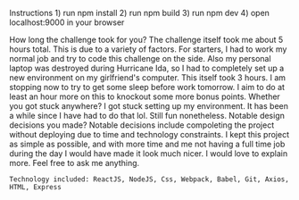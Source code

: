 Instructions
    1) run npm install
    2) run npm build
    3) run npm dev
    4) open localhost:9000 in your browser



How long the challenge took for you?
    The challenge itself took me about 5 hours total. This is due to a variety of factors. For starters, I had to work my normal job and try to code this challenge on the side. Also my personal laptop was destroyed during Hurricane Ida, so I had to completely set up a new environment on my girlfriend's computer. This itself took 3 hours. I am stopping now to try to get some sleep before work tomorrow. I aim to do at least an hour more on this to knockout some more bonus points. 
Whether you got stuck anywhere?
    I got stuck setting up my environment. It has been a while since I have had to do that lol. Still fun nonetheless. 
Notable design decisions you made?
    Notable decisions include compoleting the project without deploying due to time and technology constraints. I kept this project as simple as possible, and with more time and me not having a full time job during the day I would have made it look much nicer. I would love to explain more. Feel free to ask me anything.

    Technology included: ReactJS, NodeJS, Css, Webpack, Babel, Git, Axios, HTML, Express